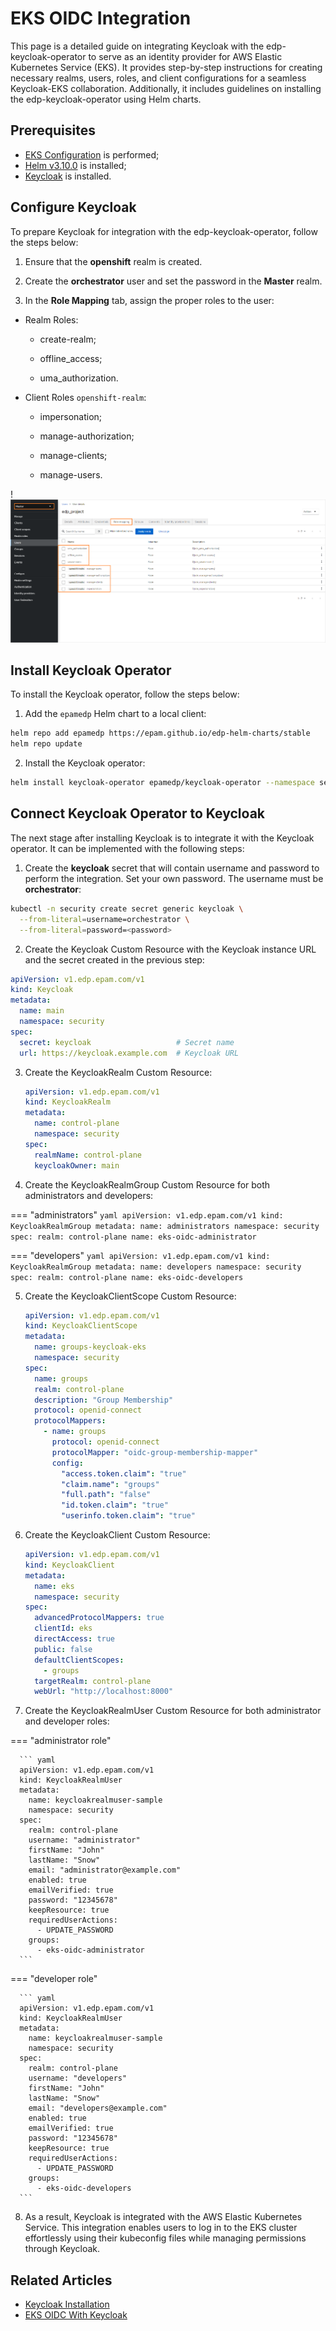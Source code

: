 # EKS OIDC Integration

This page is a detailed guide on integrating Keycloak with the edp-keycloak-operator to serve as an identity provider for AWS Elastic Kubernetes Service (EKS). It provides step-by-step instructions for creating necessary realms, users, roles, and client configurations for a seamless Keycloak-EKS collaboration. Additionally, it includes guidelines on installing the edp-keycloak-operator using Helm charts.

## Prerequisites

* [EKS Configuration](https://epam.github.io/edp-install/operator-guide/configure-keycloak-oidc-eks/?h=oidc#eks-configuration) is performed;
* [Helm v3.10.0](https://github.com/helm/helm/releases/tag/v3.10.0) is installed;
* [Keycloak](../operator-guide/install-keycloak.md) is installed.

## Configure Keycloak

To prepare Keycloak for integration with the edp-keycloak-operator, follow the steps below:

1. Ensure that the **openshift** realm is created.

2. Create the **orchestrator** user and set the password in the **Master** realm.

3. In the **Role Mapping** tab, assign the proper roles to the user:

  * Realm Roles:

    * create-realm;

    * offline_access;

    * uma_authorization.

  * Client Roles `openshift-realm`:

    * impersonation;

    * manage-authorization;

    * manage-clients;

    * manage-users.

!![Role mappings](../assets/operator-guide/keycloak-roles-eks.png "Role mappings")

## Install Keycloak Operator

To install the Keycloak operator, follow the steps below:

1. Add the `epamedp` Helm chart to a local client:

  ```bash
  helm repo add epamedp https://epam.github.io/edp-helm-charts/stable
  helm repo update
  ```

2. Install the Keycloak operator:

  ```bash
  helm install keycloak-operator epamedp/keycloak-operator --namespace security --set name=keycloak-operator
  ```

## Connect Keycloak Operator to Keycloak

The next stage after installing Keycloak is to integrate it with the Keycloak operator. It can be implemented with the following steps:

1. Create the **keycloak** secret that will contain username and password to perform the integration. Set your own password. The username must be **orchestrator**:

  ```bash
  kubectl -n security create secret generic keycloak \
    --from-literal=username=orchestrator \
    --from-literal=password=<password>
  ```

2. Create the Keycloak Custom Resource with the Keycloak instance URL and the secret created in the previous step:

  ```yaml
  apiVersion: v1.edp.epam.com/v1
  kind: Keycloak
  metadata:
    name: main
    namespace: security
  spec:
    secret: keycloak                   # Secret name
    url: https://keycloak.example.com  # Keycloak URL
  ```

3. Create the KeycloakRealm Custom Resource:

    ```yaml
    apiVersion: v1.edp.epam.com/v1
    kind: KeycloakRealm
    metadata:
      name: control-plane
      namespace: security
    spec:
      realmName: control-plane
      keycloakOwner: main
    ```

4. Create the KeycloakRealmGroup Custom Resource for both administrators and developers:

  === "administrators"
      ```yaml
      apiVersion: v1.edp.epam.com/v1
      kind: KeycloakRealmGroup
      metadata:
        name: administrators
        namespace: security
      spec:
        realm: control-plane
        name: eks-oidc-administrator
      ```

  === "developers"
      ```yaml
      apiVersion: v1.edp.epam.com/v1
      kind: KeycloakRealmGroup
      metadata:
        name: developers
        namespace: security
      spec:
        realm: control-plane
        name: eks-oidc-developers
      ```

5. Create the KeycloakClientScope Custom Resource:

    ```yaml
    apiVersion: v1.edp.epam.com/v1
    kind: KeycloakClientScope
    metadata:
      name: groups-keycloak-eks
      namespace: security
    spec:
      name: groups
      realm: control-plane
      description: "Group Membership"
      protocol: openid-connect
      protocolMappers:
        - name: groups
          protocol: openid-connect
          protocolMapper: "oidc-group-membership-mapper"
          config:
            "access.token.claim": "true"
            "claim.name": "groups"
            "full.path": "false"
            "id.token.claim": "true"
            "userinfo.token.claim": "true"
    ```

6. Create the KeycloakClient Custom Resource:

    ```yaml
    apiVersion: v1.edp.epam.com/v1
    kind: KeycloakClient
    metadata:
      name: eks
      namespace: security
    spec:
      advancedProtocolMappers: true
      clientId: eks
      directAccess: true
      public: false
      defaultClientScopes:
        - groups
      targetRealm: control-plane
      webUrl: "http://localhost:8000"
    ```

7. Create the KeycloakRealmUser Custom Resource for both administrator and developer roles:

  === "administrator role"

      ``` yaml
      apiVersion: v1.edp.epam.com/v1
      kind: KeycloakRealmUser
      metadata:
        name: keycloakrealmuser-sample
        namespace: security
      spec:
        realm: control-plane
        username: "administrator"
        firstName: "John"
        lastName: "Snow"
        email: "administrator@example.com"
        enabled: true
        emailVerified: true
        password: "12345678"
        keepResource: true
        requiredUserActions:
          - UPDATE_PASSWORD
        groups:
          - eks-oidc-administrator
      ```

  === "developer role"

      ``` yaml
      apiVersion: v1.edp.epam.com/v1
      kind: KeycloakRealmUser
      metadata:
        name: keycloakrealmuser-sample
        namespace: security
      spec:
        realm: control-plane
        username: "developers"
        firstName: "John"
        lastName: "Snow"
        email: "developers@example.com"
        enabled: true
        emailVerified: true
        password: "12345678"
        keepResource: true
        requiredUserActions:
          - UPDATE_PASSWORD
        groups:
          - eks-oidc-developers
      ```

8. As a result, Keycloak is integrated with the AWS Elastic Kubernetes Service. This integration enables users to log in to the EKS cluster effortlessly using their kubeconfig files while managing permissions through Keycloak.

## Related Articles

* [Keycloak Installation](install-keycloak.md)
* [EKS OIDC With Keycloak](configure-keycloak-oidc-eks.md)
